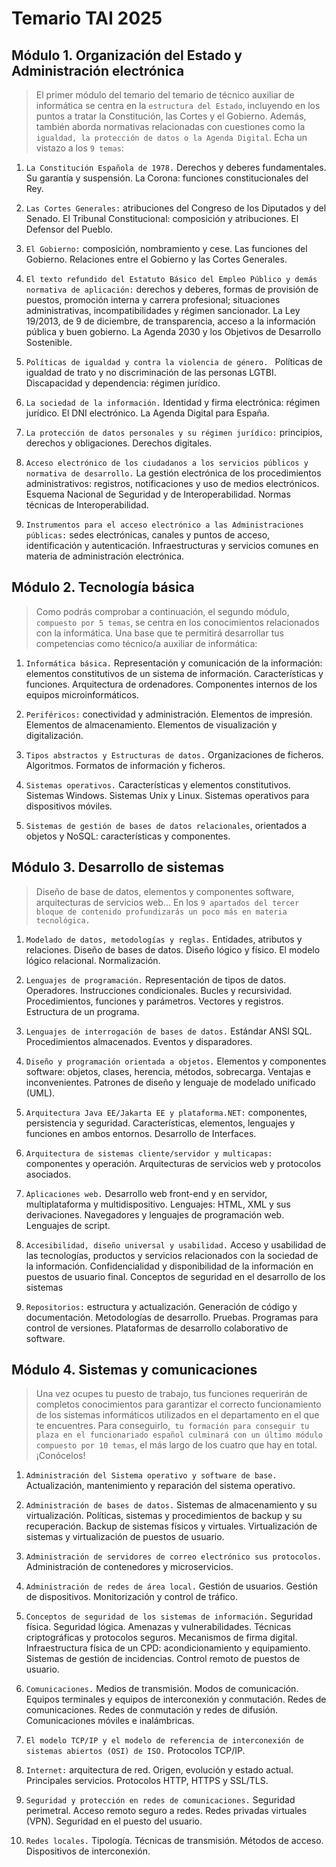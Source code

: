 # Temario TAI 2025

## Módulo 1. Organización del Estado y Administración electrónica

> El primer módulo del temario del temario de técnico auxiliar de informática se centra en la ``estructura del Estado``, incluyendo en los puntos a tratar la Constitución, las Cortes y el Gobierno. Además, también aborda normativas relacionadas con cuestiones como la ``igualdad, la protección de datos o la Agenda Digital``. Echa un vistazo a
> los ``9 temas``:

1. ``La Constitución Española de 1978.`` Derechos y deberes fundamentales. Su garantía y suspensión. La Corona:
   funciones constitucionales del Rey.

2. ``Las Cortes Generales:`` atribuciones del Congreso de los Diputados y del Senado. El Tribunal Constitucional:
   composición y atribuciones. El Defensor del Pueblo.

3. ``El Gobierno:`` composición, nombramiento y cese. Las funciones del Gobierno. Relaciones entre el Gobierno y las
   Cortes Generales.

4. ``El texto refundido del Estatuto Básico del Empleo Público y demás normativa de aplicación:`` derechos y deberes,
   formas de provisión de puestos, promoción interna y carrera profesional; situaciones administrativas,
   incompatibilidades y régimen sancionador. La Ley 19/2013, de 9 de diciembre, de transparencia, acceso a la
   información pública y buen gobierno. La Agenda 2030 y los Objetivos de Desarrollo Sostenible.

5. ``Políticas de igualdad y contra la violencia de género. `` Políticas de igualdad de trato y no discriminación de las
   personas LGTBI. Discapacidad y dependencia: régimen jurídico.

6. ``La sociedad de la información.`` Identidad y firma electrónica: régimen jurídico. El DNI electrónico. La Agenda
   Digital para España.

7. ``La protección de datos personales y su régimen jurídico:`` principios, derechos y obligaciones. Derechos digitales.

8. ``Acceso electrónico de los ciudadanos a los servicios públicos y normativa de desarrollo.`` La gestión electrónica
   de los procedimientos administrativos: registros, notificaciones y uso de medios electrónicos. Esquema Nacional de
   Seguridad y de Interoperabilidad. Normas técnicas de Interoperabilidad.

9. ``Instrumentos para el acceso electrónico a las Administraciones públicas:`` sedes electrónicas, canales y puntos de
   acceso, identificación y autenticación. Infraestructuras y servicios comunes en materia de administración
   electrónica.

## Módulo 2. Tecnología básica

> Como podrás comprobar a continuación, el segundo módulo, ``compuesto por 5 temas``, se centra en los conocimientos relacionados con la informática. Una base que te permitirá desarrollar tus competencias como técnico/a auxiliar de
> informática:

1. ``Informática básica.`` Representación y comunicación de la información: elementos constitutivos de un sistema de
   información. Características y funciones. Arquitectura de ordenadores. Componentes internos de los equipos
   microinformáticos.

2. ``Periféricos:`` conectividad y administración. Elementos de impresión. Elementos de almacenamiento. Elementos de
   visualización y digitalización.

3. ``Tipos abstractos y Estructuras de datos.`` Organizaciones de ficheros. Algoritmos. Formatos de información y
   ficheros.

4. ``Sistemas operativos.`` Características y elementos constitutivos. Sistemas Windows. Sistemas Unix y Linux. Sistemas
   operativos para dispositivos móviles.

5. ``Sistemas de gestión de bases de datos relacionales``, orientados a objetos y NoSQL: características y componentes.

## Módulo 3. Desarrollo de sistemas

>Diseño de base de datos, elementos y componentes software, arquitecturas de servicios web... En
>los ``9 apartados del tercer bloque de contenido profundizarás un poco más en materia tecnológica.``

1. ``Modelado de datos, metodologías y reglas.`` Entidades, atributos y relaciones. Diseño de bases de datos. Diseño
   lógico y físico. El modelo lógico relacional. Normalización.

2. ``Lenguajes de programación.`` Representación de tipos de datos. Operadores. Instrucciones condicionales. Bucles y
   recursividad. Procedimientos, funciones y parámetros. Vectores y registros. Estructura de un programa.

3. ``Lenguajes de interrogación de bases de datos.`` Estándar ANSI SQL. Procedimientos almacenados. Eventos y
   disparadores.

4. ``Diseño y programación orientada a objetos.`` Elementos y componentes software:
   objetos, clases, herencia, métodos, sobrecarga. Ventajas e inconvenientes. Patrones de diseño y lenguaje de modelado
   unificado (UML).

5. ``Arquitectura Java EE/Jakarta EE y plataforma.NET:`` componentes, persistencia y seguridad. Características,
   elementos, lenguajes y funciones en ambos entornos. Desarrollo de Interfaces.

6. ``Arquitectura de sistemas cliente/servidor y multicapas:`` componentes y operación. Arquitecturas de servicios web y
   protocolos asociados.

7. ``Aplicaciones web.`` Desarrollo web front-end y en servidor, multiplataforma y multidispositivo. Lenguajes: HTML, XML
y sus derivaciones. Navegadores y lenguajes de programación web. Lenguajes de script.

8. ``Accesibilidad, diseño universal y usabilidad.`` Acceso y usabilidad de las tecnologías, productos y servicios
   relacionados con la sociedad de la información. Confidencialidad y disponibilidad de la información en puestos de
   usuario final. Conceptos de seguridad en el desarrollo de los sistemas

9. ``Repositorios:``
   estructura y actualización. Generación de código y documentación. Metodologías de desarrollo. Pruebas. Programas para
   control de versiones. Plataformas de desarrollo colaborativo de software.

## Módulo 4. Sistemas y comunicaciones

>Una vez ocupes tu puesto de trabajo, tus funciones requerirán de completos conocimientos para garantizar el correcto
funcionamiento de los sistemas informáticos utilizados en el departamento en el que te encuentres. Para conseguirlo,`` tu
formación para conseguir tu plaza en el funcionariado español culminará con un último módulo compuesto por 10 temas``, el
>más largo de los cuatro que hay en total. ¡Conócelos!

1. ``Administración del Sistema operativo y software de base.`` Actualización, mantenimiento y reparación del sistema
operativo. 

2. ``Administración de bases de datos.`` Sistemas de almacenamiento y su virtualización. Políticas, sistemas y
procedimientos de backup y su recuperación. Backup de sistemas físicos y virtuales. Virtualización de sistemas y
virtualización de puestos de usuario. 

3. ``Administración de servidores de correo electrónico sus protocolos.`` Administración
de contenedores y microservicios. 

4. ``Administración de redes de área local.`` Gestión de usuarios. Gestión de dispositivos.
Monitorización y control de tráfico. 

5. ``Conceptos de seguridad de los sistemas de información.`` Seguridad física. Seguridad
lógica. Amenazas y vulnerabilidades. Técnicas criptográficas y protocolos seguros. Mecanismos de firma digital.
Infraestructura física de un CPD: acondicionamiento y equipamiento. Sistemas de gestión de incidencias. Control remoto
de puestos de usuario. 

6. ``Comunicaciones.`` Medios de transmisión. Modos de comunicación. Equipos terminales y equipos de
interconexión y conmutación. Redes de comunicaciones. Redes de conmutación y redes de difusión. Comunicaciones móviles e
inalámbricas. 

7. ``El modelo TCP/IP y el modelo de referencia de interconexión de sistemas abiertos (OSI) de ISO.`` Protocolos
TCP/IP. 

8. ``Internet:`` arquitectura de red. Origen, evolución y estado actual. Principales servicios. Protocolos HTTP, HTTPS
y SSL/TLS. 

9. ``Seguridad y protección en redes de comunicaciones.`` Seguridad perimetral. Acceso remoto seguro a redes. Redes
privadas virtuales (VPN). Seguridad en el puesto del usuario. 

10. ``Redes locales.`` Tipología. Técnicas de transmisión. Métodos
de acceso. Dispositivos de interconexión.